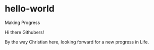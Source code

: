 # hello-world
Making Progress

Hi there Githubers!

By the way Christian here, looking forward for a new progress in Life.
